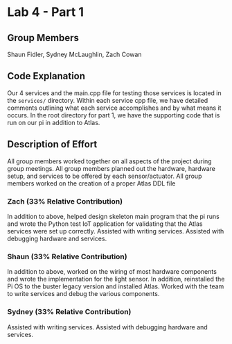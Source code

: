 # Lab 4 - Part 1

## Group Members

Shaun Fidler, Sydney McLaughlin, Zach Cowan

## Code Explanation

Our 4 services and the main.cpp file for testing those services is located in
the `services/` directory. Within each service cpp file, we have detailed comments
outlining what each service accomplishes and by what means it occurs. In the root
directory for part 1, we have the supporting code that is run on our pi in addition
to Atlas.

## Description of Effort

All group members worked together on all aspects of the project during group
meetings. All group members planned out the hardware, hardware setup, and
services to be offered by each sensor/actuator. All group members worked on the
creation of a proper Atlas DDL file

### Zach (33% Relative Contribution)

In addition to above, helped design skeleton main program that the pi runs and
wrote the Python test IoT application for validating that the Atlas services
were set up correctly. Assisted with writing services. Assisted with debugging
hardware and services.

### Shaun (33% Relative Contribution)

In addition to above, worked on the wiring of most hardware components and wrote the
implementation for the light sensor. In addition, reinstalled the Pi OS to the buster
legacy version and installed Atlas. Worked with the team to write services and debug
the various components.

### Sydney (33% Relative Contribution)

Assisted with writing services. Assisted with debugging hardware and services.
